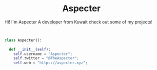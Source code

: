 <h1 align="center">
  <b>Aspecter</b>
</h1>

Hi! I'm Aspecter A developer from Kuwait check out some of my projects! 

<br>

```python
class Aspecter():
    
  def __init__(self):
    self.username = "Aspecter";
    self.twitter = "@TheAspecter";
    self.web = "https://aspecter.xyz";
```




